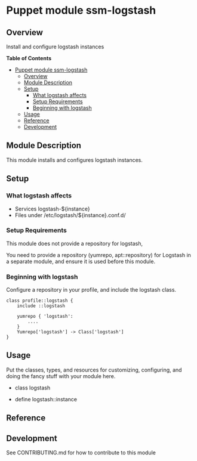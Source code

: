# Puppet module ssm-logstash #

## Overview ##

Install and configure logstash instances

<!-- markdown-toc start - Don't edit this section. Run M-x markdown-toc-generate-toc again -->
**Table of Contents**

- [Puppet module ssm-logstash](#puppet-module-ssm-logstash)
    - [Overview](#overview)
    - [Module Description](#module-description)
    - [Setup](#setup)
        - [What logstash affects](#what-logstash-affects)
        - [Setup Requirements](#setup-requirements)
        - [Beginning with logstash](#beginning-with-logstash)
    - [Usage](#usage)
    - [Reference](#reference)
    - [Development](#development)

<!-- markdown-toc end -->

## Module Description ##

This module installs and configures logstash instances.

## Setup ##

### What logstash affects ###

* Services logstash-${instance}
* Files under /etc/logstash/${instance}.conf.d/

### Setup Requirements ###

This module does not provide a repository for logstash,

You need to provide a repository (yumrepo, apt::repository) for
Logstash in a separate module, and ensure it is used before this
module.

### Beginning with logstash

Configure a repository in your profile, and include the logstash class.

    class profile::logstash {
        include ::logstash

        yumrepo { 'logstash':
            ....
        }
        Yumrepo['logstash'] -> Class['logstash']
    }

## Usage

Put the classes, types, and resources for customizing, configuring,
and doing the fancy stuff with your module here.

* class logstash

* define logstash::instance

## Reference

## Development

See CONTRIBUTING.md for how to contribute to this module
